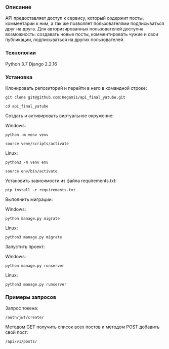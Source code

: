 ### Описание

API предоставляет доступ к сервису, который содержит посты, комментарии к ним, а так же позволяет пользователями подписываться друг на друга. Для авторизированных пользователей доступна возможность: создавать новые посты, комментировать чужие и свои публикации, подписываться на других пользователей.

### Технологии
Python 3.7
Django 2.2.16

### Установка

Клонировать репозиторий и перейти в него в командной строке:

```
git clone git@github.com:Kegami1/api_final_yatube.git
```
```
cd api_final_yatube
```

Создать и активировать виртуальное окружение:

Windows:
```
python -m venv venv
```
```
source venv/scripts/activate
```
Linux:
```
python3 -m venv env
```
```
source env/bin/activate
```

Установить зависимости из файла requirements.txt:

```
pip install -r requirements.txt
```


Выполнить миграции:

Windows:
```
python manage.py migrate
```
Linux:
```
python3 manage.py migrate
```

Запустить проект:

Windows:
```
python manage.py runserver
```
Linux:
```
python3 manage.py runserver
```

### Примеры запросов

Запрос токена:
```
/auth/jwt/create/
```

Методом GET получить список всех постов и методом POST добавить свой пост:
```
/api/v1/posts/
```

